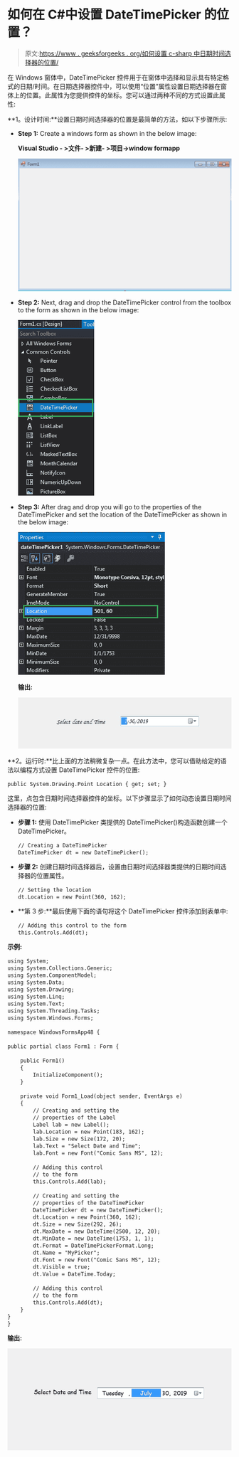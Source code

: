 # 如何在 C#中设置 DateTimePicker 的位置？

> 原文:[https://www . geeksforgeeks . org/如何设置 c-sharp 中日期时间选择器的位置/](https://www.geeksforgeeks.org/how-to-set-the-location-of-the-datetimepicker-in-c-sharp/)

在 Windows 窗体中，DateTimePicker 控件用于在窗体中选择和显示具有特定格式的日期/时间。在日期选择器控件中，可以使用“位置”属性设置日期选择器在窗体上的位置。此属性为您提供控件的坐标。您可以通过两种不同的方式设置此属性:

**1。设计时间:**设置日期时间选择器的位置是最简单的方法，如以下步骤所示:

*   **Step 1:** Create a windows form as shown in the below image:

    **Visual Studio - >文件- >新建- >项目->window formapp**

    ![](img/de9202f1f4646167e60ea580d67273d9.png)

*   **Step 2:** Next, drag and drop the DateTimePicker control from the toolbox to the form as shown in the below image:

    ![](img/1e722a2fb337b7d3bb23498b9f24712d.png)

*   **Step 3:** After drag and drop you will go to the properties of the DateTimePicker and set the location of the DateTimePicker as shown in the below image:

    ![](img/a746a244b58f1e2d0431c491820feb7a.png)

    **输出:**

    ![](img/f43dc1f7e2a99b49df63621f9d826fdb.png)

**2。运行时:**比上面的方法稍微复杂一点。在此方法中，您可以借助给定的语法以编程方式设置 DateTimePicker 控件的位置:

```
public System.Drawing.Point Location { get; set; }
```

这里，点包含日期时间选择器控件的坐标。以下步骤显示了如何动态设置日期时间选择器的位置:

*   **步骤 1:** 使用 DateTimePicker 类提供的 DateTimePicker()构造函数创建一个 DateTimePicker。

    ```
    // Creating a DateTimePicker
    DateTimePicker dt = new DateTimePicker();

    ```

*   **步骤 2:** 创建日期时间选择器后，设置由日期时间选择器类提供的日期时间选择器的位置属性。

    ```
    // Setting the location
    dt.Location = new Point(360, 162);

    ```

*   **第 3 步:**最后使用下面的语句将这个 DateTimePicker 控件添加到表单中:

    ```
    // Adding this control to the form
    this.Controls.Add(dt);

    ```

**示例:**

```
using System;
using System.Collections.Generic;
using System.ComponentModel;
using System.Data;
using System.Drawing;
using System.Linq;
using System.Text;
using System.Threading.Tasks;
using System.Windows.Forms;

namespace WindowsFormsApp48 {

public partial class Form1 : Form {

    public Form1()
    {
        InitializeComponent();
    }

    private void Form1_Load(object sender, EventArgs e)
    {
        // Creating and setting the
        // properties of the Label
        Label lab = new Label();
        lab.Location = new Point(183, 162);
        lab.Size = new Size(172, 20);
        lab.Text = "Select Date and Time";
        lab.Font = new Font("Comic Sans MS", 12);

        // Adding this control 
        // to the form
        this.Controls.Add(lab);

        // Creating and setting the 
        // properties of the DateTimePicker
        DateTimePicker dt = new DateTimePicker();
        dt.Location = new Point(360, 162);
        dt.Size = new Size(292, 26);
        dt.MaxDate = new DateTime(2500, 12, 20);
        dt.MinDate = new DateTime(1753, 1, 1);
        dt.Format = DateTimePickerFormat.Long;
        dt.Name = "MyPicker";
        dt.Font = new Font("Comic Sans MS", 12);
        dt.Visible = true;
        dt.Value = DateTime.Today;

        // Adding this control
        // to the form
        this.Controls.Add(dt);
    }
}
}
```

**输出:**

![](img/e2a739f46e56377525df58a21c86ec7d.png)